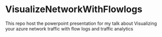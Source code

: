 # VisualizeNetworkWithFlowlogs

This repo host the powerpoint presentation for my talk about Visualizing your azure network traffic with flow logs and traffic analytics
